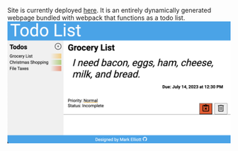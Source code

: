 Site is currently deployed [here](https://mark-elliott5.github.io/todo-list). It is an entirely dynamically generated webpage bundled with webpack that functions as a todo list.
<br />
![Todo List](images/todo-list.png)